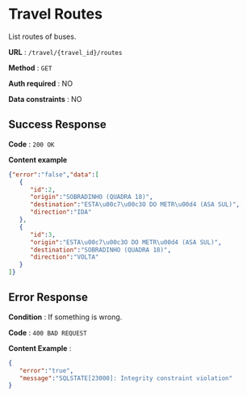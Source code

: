 # Travel Routes

List routes of buses.

**URL** : `/travel/{travel_id}/routes`

**Method** : `GET`

**Auth required** : NO

**Data constraints** : NO

## Success Response

**Code** : `200 OK`

**Content example**

```json
{"error":"false","data":[    
   {  
      "id":2,
      "origin":"SOBRADINHO (QUADRA 18)",
      "destination":"ESTA\u00c7\u00c3O DO METR\u00d4 (ASA SUL)",
      "direction":"IDA"
   },
   {  
      "id":3,
      "origin":"ESTA\u00c7\u00c3O DO METR\u00d4 (ASA SUL)",
      "destination":"SOBRADINHO (QUADRA 18)",
      "direction":"VOLTA"
   }
]}
```

## Error Response

**Condition** : If something is wrong.

**Code** : `400 BAD REQUEST`

**Content Example** :

```json
{  
   "error":"true",
   "message":"SQLSTATE[23000]: Integrity constraint violation"
}
```